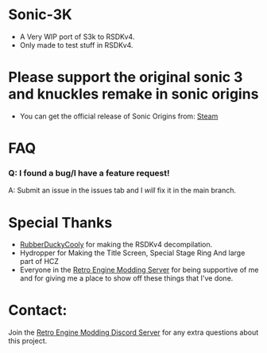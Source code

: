 # **Sonic-3K**
+ A Very WIP port of S3k to RSDKv4.
+ Only made to test stuff in RSDKv4.


# **Please support the original sonic 3 and knuckles remake in sonic origins**
+ You can get the official release of Sonic Origins from:
    [Steam](https://store.steampowered.com/app/1794960/Sonic_Origins/)

# FAQ
### Q: I found a bug/I have a feature request!
A: Submit an issue in the issues tab and I _will_ fix it in the main branch.


# Special Thanks
* [RubberDuckyCooly](https://github.com/Rubberduckycooly) for making the RSDKv4 decompilation.
* Hydropper for Making the Title Screen, Special Stage Ring And large part of HCZ
* Everyone in the [Retro Engine Modding Server](https://dc.railgun.works/retroengine) for being supportive of me and for giving me a place to show off these things that I've done.

# Contact:
Join the [Retro Engine Modding Discord Server](https://dc.railgun.works/retroengine) for any extra questions about this project.
